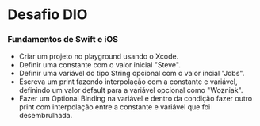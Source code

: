 
# Desafio DIO 

### Fundamentos de Swift e iOS

- Criar um projeto no playground usando o Xcode.
- Definir uma constante com o valor inicial "Steve".
- Definir uma variável do tipo String opcional com o valor incial "Jobs".
- Escreva um print fazendo interpolação com a constante e variável, definindo um valor default para a variável opcional como "Wozniak".
- Fazer um Optional Binding na variável e dentro da condição fazer outro print com interpolação entre a constante e variável que foi desembrulhada.
